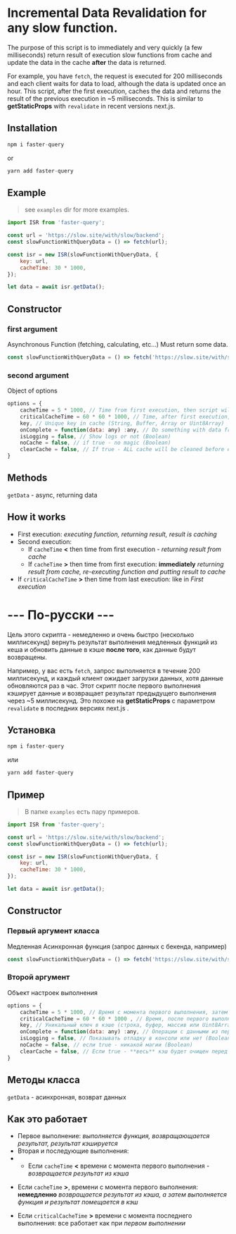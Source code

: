 # Incremental Data Revalidation for any slow function.

The purpose of this script is to immediately and very quickly (a few milliseconds) return result of execution slow functions from cache and update the data in the cache **after** the data is returned.

For example, you have `fetch`, the request is executed for 200 milliseconds and each client waits for data to load, although the data is updated once an hour. This script, after the first execution, caches the data and returns the result of the previous execution in ~5 milliseconds.
This is similar to **getStaticProps** with `revalidate` in recent versions next.js.

## Installation

```javascript
npm i faster-query
```

or

```javascript
yarn add faster-query
```

## Example

> see `examples` dir for more examples.

```javascript
import ISR from 'faster-query';

const url = 'https://slow.site/with/slow/backend';
const slowFunctionWithQueryData = () => fetch(url);

const isr = new ISR(slowFunctionWithQueryData, {
    key: url,
    cacheTime: 30 * 1000,
});

let data = await isr.getData();
```

## Constructor

### first argument

Asynchronous Function (fetching, calculating, etc...)
Must return some data.

```javascript
const slowFunctionWithQueryData = () => fetch('https://slow.site/with/slow/backend');
```

### second argument

Object of options

```javascript
options = {
    cacheTime = 5 * 1000, // Time from first execution, then script will re-execute function. Returning CACHED data (Boolean, Time in milliseconds)
    criticalCacheTime = 60 * 60 * 1000, // Time, after first execution, then cache is cleaned/ Function executed always (Milliseconds)
    key, // Unique key in cache (String, Buffer, Array or Uint8Array)
    onComplete = function(data: any) :any, // Do something with data from first function (Function)
    isLogging = false, // Show logs or not (Boolean)
    noCache = false, // if true - no magic (Boolean)
    clearCache = false, // If true - ALL cache will be cleaned before execution (Boolean)
}
```

## Methods

`getData` - async, returning data

## How it works

-   First execution: _executing function, returning result, result is caching_
-   Second execution:
    -   If `cacheTime` **<** then time from first execution - _returning result from cache_
    *   If `cacheTime` **>** then time from first execution: **immediately** _returning result from cache, re-executing function and putting result to cache_
-   If `criticalCacheTime` **>** then time from last execution: like in _First execution_

# --- По-русски ---

Цель этого скрипта - немедленно и очень быстро (несколько миллисекунд) вернуть результат выполнения медленных функций из кеша и обновить данные в кэше **после того**, как данные будут возвращены.

Например, у вас есть `fetch`, запрос выполняется в течение 200 миллисекунд, и каждый клиент ожидает загрузки данных, хотя данные обновляются раз в час. Этот скрипт после первого выполнения кэширует данные и возвращает результат предыдущего выполнения через ~5 миллисекунд.
Это похоже на **getStaticProps** с параметром `revalidate` в последних версиях next.js .

## Установка

```javascript
npm i faster-query
```

или

```javascript
yarn add faster-query
```

## Пример

> В папке `examples` есть пару примеров.

```javascript
import ISR from 'faster-query';

const url = 'https://slow.site/with/slow/backend';
const slowFunctionWithQueryData = () => fetch(url);

const isr = new ISR(slowFunctionWithQueryData, {
    key: url,
    cacheTime: 30 * 1000,
});

let data = await isr.getData();
```

## Constructor

### Первый аргумент класса

Медленная Асинхронная функция (запрос данных с бекенда, например)

```javascript
const slowFunctionWithQueryData = () => fetch('https://slow.site/with/slow/backend');
```

### Второй аргумент

Объект настроек выполнения

```javascript
options = {
    cacheTime = 5 * 1000, // Время с момента первого выполнения, затем скрипт повторно выполнит функцию. Возврат **кешированных** данных (Boolean, время в миллисекундах)
    criticalCacheTime = 60 * 60 * 1000 , // Время, после первого выполнения, когда кэш очистится / Функция выполняется всегда (миллисекунды)
    key, // Уникальный ключ в кэше (строка, буфер, массив или Uint8Array)
    onComplete = function(data: any) :any, // Операции с данными из первой функции (Function)
    isLogging = false, // Показывать отладку в консоли или нет (Boolean)
    noCache = false, // если true - никакой магии (Boolean)
    clearCache = false, // Если true - **весь** кэш будет очищен перед выполнением (Boolean)
}
```

## Методы класса

`getData` - асинхронная, возврат данных

## Как это работает

- Первое выполнение: _выполняется функция, возвращающается результат, результат кэшируется_
- Вторая и последующие выполнения:
- - Если `cacheTime` **<** времени с момента первого выполнения - _возвращается результат из кэша_
* Если `cacheTime` **>**, времени с момента первого выполнения: **немедленно** _возвращается результат из кэша, а затем выполняется функция и результат помещается в кэш_
- Если `criticalCacheTime` **>** времени с момента последнего выполнения: все работает как при _первом выполнении_
